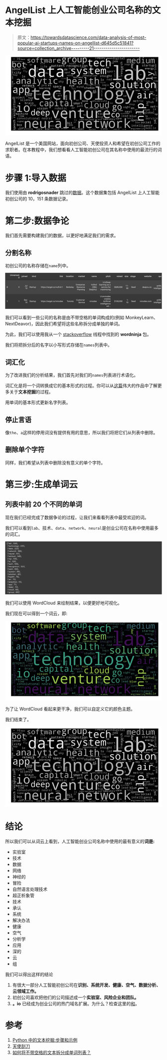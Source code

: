 # AngelList 上人工智能创业公司名称的文本挖掘

> 原文：<https://towardsdatascience.com/data-analysis-of-most-popular-ai-startups-names-on-angellist-d645d5c51841?source=collection_archive---------21----------------------->

![](img/fb32eaff1bedbc95ef3cca0fdc74690a.png)

AngelList 是一个美国网站，面向初创公司、天使投资人和希望在初创公司工作的求职者。在本教程中，我们想看看人工智能初创公司在其名称中使用的最流行的词语。

# 步骤 1:导入数据

我们使用由 **rodrigosnader** 跳过的[数据](https://github.com/rodrigosnader/angel-scraper/blob/master/data/startups.csv)。这个数据集包括 AngelList 上人工智能初创公司的 10，151 条数据记录。

# 第二步:数据争论

我们首先需要构建我们的数据，以更好地满足我们的需求。

## 分割名称

初创公司的名称存储在`name`列中。

![](img/3c5382d27168e46e98411e6215313088.png)

我们可以看到一些公司的名称是由不带空格的单词构成的(例如 MonkeyLearn、NextDeavor)，因此我们希望将这些名称拆分成单独的单词。

为此，我们可以使用我从一个 [stackoverflow](https://stackoverflow.com/questions/8870261/how-to-split-text-without-spaces-into-list-of-words) 线程中找到的 **wordninja** 包。

我们将把拆分后的名字以小写形式存储在`names`列表中。

## 词汇化

为了改进我们的分析结果，我们首先对我们的`names`列表进行术语化。

词汇化是将一个词转换成它的基本形式的过程。你可以从[这篇](https://medium.com/towards-artificial-intelligence/text-mining-in-python-steps-and-examples-78b3f8fd913b)伟大的作品中了解更多关于**文本挖掘**的过程。

用单词的基本形式更新名字列表。

## 停止言语

像`the`、`a`这样的停用词没有提供有用的意思，所以我们将把它们从列表中删除。

## 删除单个字符

同样，我们希望从列表中删除没有意义的单个字符。

# 第三步:生成单词云

## 列表中前 20 个不同的单词

现在我们已经完成了数据争论的过程，让我们来看看列表中最受欢迎的词。

我们可以看到`lab`、技术、`data`、`network`、`neural`是创业公司在名称中使用最多的词汇。

![](img/be8300a50cbfadf12ab8574298851717.png)

我们可以使用 WordCloud 来绘制结果，以便更好地可视化。

我们现在可以得到一个词云，即:

![](img/d231cac087e8c81ba161e33d4f8822a5.png)

为了让 WordCloud 看起来更干净，我们可以自定义它的颜色主题。

我们结束了。

![](img/fb32eaff1bedbc95ef3cca0fdc74690a.png)

# 结论

所以我们可以从词云上看到，人工智能创业公司名称中使用的最有意义的**词是:**

*   实验室
*   技术
*   数据
*   网络
*   神经的
*   冒险
*   自然语言处理技术
*   超正析象管
*   技术
*   承认
*   系统
*   解决办法
*   健康
*   空气
*   分析学
*   应用
*   深的
*   云
*   组

我们可以得出这样的结论

1.  有很大一部分人工智能初创公司在**识别、系统开发、健康、空气、数据分析、云领域工作。**
2.  初创公司喜欢把他们的公司描述成一个**实验室、风险企业和团队。**
3.  **。io** 已经成为创业公司的热门域名扩展。为什么？检查这里的[和](https://www.name.com/blog/business/2013/10/why-are-startups-turning-to-io/)。

# 参考

1.  [Python 中的文本挖掘:步骤和示例](https://medium.com/towards-artificial-intelligence/text-mining-in-python-steps-and-examples-78b3f8fd913b)
2.  [天使刮刀](https://github.com/rodrigosnader/angel-scraper)
3.  [如何将不带空格的文本拆分成单词列表？](https://stackoverflow.com/questions/8870261/how-to-split-text-without-spaces-into-list-of-words)